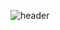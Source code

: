 ![header](https://capsule-render.vercel.app/api?type=waving&color=timeGradient&height=1000&height=80&text=Your%20Name%20-nl-Test2-nl-Test3)




<!--
PLAU
HEN-rik-sen
![header](https://capsule-render.vercel.app/api?type=waving&height=300&text=Your%20Name&fontAlign=50&fontAlignY=15&color=35:4158D0,50:C850C0,100:FFCC70&fontColor=FFFFFF&desc=Full-Stack%20Developer%0ABuilding%20Scalable%20Systems&descAlignY=50&descAlign=50)
![header](https://capsule-render.vercel.app/api?type=waving&height=300&text=Your%20Name&fontAlign=50&fontAlignY=20&color=35:4158D0,50:C850C0,100:FFCC70&fontColor=FFFFFF&desc=Full-Stack%20Developer%0AProblem%20Solver%0ALifelong%20Learner&descAlignY=50&descAlign=50)
![header](https://capsule-render.vercel.app/api?type=waving&height=240&text=Your%20Name&fontAlign=50&fontAlignY=20&color=35:4158D0,50:C850C0,100:FFCC70&fontColor=FFFFFF&desc=Full-Stack%20Developer%20|%20Problem%20Solver%20|%20Lifelong%20Learner&descAlignY=40&descAlign=50&textBg=true)

![header](https://capsule-render.vercel.app/api?type=waving&height=240&text=Your%20Name&fontAlign=50&fontAlignY=20&color=gradient&desc=Full-Stack%20Developer%20|%20Problem%20Solver%20|Lifelong%20Learner&descAlignY=40&descAlign=50)
![header](https://capsule-render.vercel.app/api?type=waving&height=300&text=Your%20Name&fontAlign=50&fontAlignY=25&color=35:4158D0,50:C850C0,100:FFCC70&fontColor=FFFFFF&desc=Full-Stack%20Developer%20|%20Problem%20Solver%20|%20Lifelong%20Learner&descAlignY=40&descAlign=50)
![header](https://capsule-render.vercel.app/api?type=waving&height=300&text=Your%20Name&fontAlign=50&fontAlignY=25&color=0:1A1B41,50:5A5DAF,100:46A8D5&fontColor=FFFFFF&desc=Full-Stack%20Developer%20|%20Problem%20Solver%20|%20Lifelong%20Learner&descAlignY=40&descAlign=50)
![header](https://capsule-render.vercel.app/api?type=waving&height=300&text=Your%20Name&fontAlign=50&fontAlignY=25&color=gradient&desc=Full-Stack%20Developer%20|%20Problem%20Solver%20|%20Lifelong%20Learner&descAlignY=40&descAlign=50)
![header](https://capsule-render.vercel.app/api?type=waving&height=300&text=Your%20Name&fontAlign=50&fontAlignY=25&color=gradient&desc=Your&descAlignY=37&descAlign=15&desc2=Your1&descAlignY=50&descAlign=15)
%20Phonetic

&desc2=Full-Stack%20Developer%20|%20Problem%20Solver%20|%20Lifelong%20Learner&descAlignY=55&descAlign=50&desc3=Building%20Scalable%20Systems&desc3AlignY=70&desc3Align=50&desc4=Let's%20Connect!&desc4AlignY=85&desc4Align=50

![header](https://capsule-render.vercel.app/api?type=waving&amp;height=300&amp;text=Aste%20Ploug%20Henriksen&amp;fontAlign=50&amp;fontAlignY=25&amp;color=gradient&desc=AH-steh&descAlignY=37&descAlign=15;color=gradient&desc=AH-steh&descAlignY=37&descAlign=33)
![header](https://capsule-render.vercel.app/api?type=rounded&color=gradient&text=%20asdf%20&height=300&fontSize=100&textBg=true)

![header](https://capsule-render.vercel.app/api?type=waving&color=auto&height=300&section=header&text=capsule%20render&fontSize=90)

**aste/aste** is a ✨ _special_ ✨ repository because its `README.md` (this file) appears on your GitHub profile.

Here are some ideas to get you started:

- 🔭 I’m currently working on ...
- 🌱 I’m currently learning ...
- 👯 I’m looking to collaborate on ...
- 🤔 I’m looking for help with ...
- 💬 Ask me about ...
- 📫 How to reach me: ...
- 😄 Pronouns: ...
- ⚡ Fun fact: ...
-->
